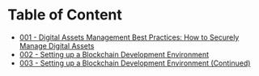 # Table of Content

- [001 - Digital Assets Management Best Practices: How to Securely Manage Digital Assets](Lecture_001.md)
- [002 - Setting up a Blockchain Development Environment](Lecture_002.md)
- [003 - Setting up a Blockchain Development Environment (Continued)](Lecture_003.md)

